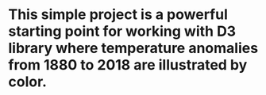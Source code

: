 # This simple project is a powerful starting point for working with D3 library where temperature anomalies from 1880 to 2018 are illustrated by color.
